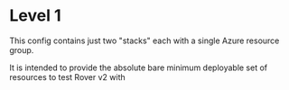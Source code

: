 # Level 1

This config contains just two "stacks" each with a single Azure resource group.

It is intended to provide the absolute bare minimum deployable set of resources to test Rover v2 with